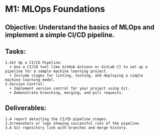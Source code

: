# M1: MLOps Foundations
## Objective: Understand the basics of MLOps and implement a simple CI/CD pipeline.
## Tasks:
	1.Set Up a CI/CD Pipeline:
	  + Use a CI/CD tool like GitHub Actions or GitLab CI to set up a pipeline for a sample machine learning project.
	  + Include stages for linting, testing, and deploying a simple machine learning model.
	2.Version Control:
	  + Implement version control for your project using Git.
	  + Demonstrate branching, merging, and pull requests.
## Deliverables:
	1.A report detailing the CI/CD pipeline stages.
	2.Screenshots or logs showing successful runs of the pipeline.
	3.A Git repository link with branches and merge history.
